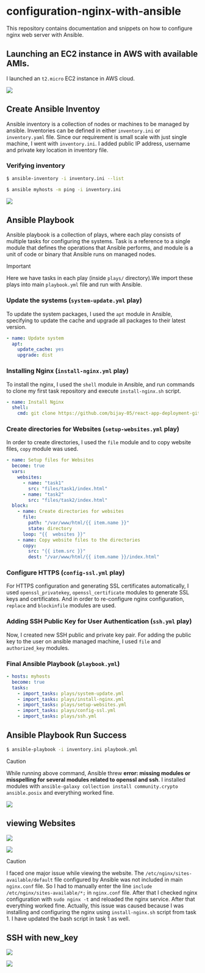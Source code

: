 # configuration-nginx-with-ansible
This repository contains documentation and snippets on how to configure nginx web server with Ansible.

## Launching an EC2 instance in AWS with available AMIs.
I launched an `t2.micro` EC2 instance in AWS cloud.

![](images/aws-vm-creation.png)

## Create Ansible Inventoy
Ansible inventory is a collection of nodes or machines to be managed by ansible. Inventories can be defined in either `inventory.ini` or `inventory.yaml` file. Since our requirement is small scale with just single machine, I went with `inventory.ini`.
I added public IP address, username and private key location in inventory file.

### Verifying inventory

```bash
$ ansible-inventory -i inventory.ini --list

$ ansible myhosts -m ping -i inventory.ini

```

![](images/ansible-inventory-test-success.png)



## Ansible Playbook
Ansible playbook is a collection of plays, where each play consists of multiple tasks for configuring the systems.
Task is a reference to a single module that defines the operations that Ansible performs, and module is a unit of code or binary that Ansible runs on managed nodes.

> [!Important]
> Here we have tasks in each play (inside `plays/` directory).We import these plays into main `playbook.yml` file and run with Ansible.

### Update the systems (`system-update.yml` play)
To update the system packages, I used the `apt` module in Ansible, specifying to update the cache and upgrade all packages to their latest version.

```yaml
- name: Update system
  apt:
    update_cache: yes
    upgrade: dist
```

### Installing Nginx (`install-nginx.yml` play)
To install the nginx, I used the `shell` module in Ansible, and run commands to clone my first task repository and execute `install-nginx.sh` script.

```yaml
- name: Install Nginx
  shell:
    cmd: git clone https://github.com/bijay-05/react-app-deployment-github-runner.git && bash react-app-deployment-github-runner/install-nginx.sh
```

### Create directories for Websites (`setup-websites.yml` play)
In order to create directories, I used the `file` module and to copy website files, `copy` module was used.

```yaml
- name: Setup files for Websites
  become: true
  vars:
    websites:
      - name: "task1"
        src: "files/task1/index.html"
      - name: "task2"
        src: "files/task2/index.html"
  block:
    - name: Create directories for websites
      file:
        path: "/var/www/html/{{ item.name }}"
        state: directory
      loop: "{{  websites }}"
    - name: Copy website files to the directories
      copy: 
        src: "{{ item.src }}"
        dest: "/var/www/html/{{ item.name }}/index.html"
```
### Configure HTTPS (`config-ssl.yml` play)
For HTTPS configuration and generating SSL certificates automatically, I used `openssl_privatekey`, `openssl_certificate` modules to generate SSL keys and certificates. And in order to re-configure nginx configuration, `replace` and `blockinfile` modules are used.


### Adding SSH Public Key for User Authentication (`ssh.yml` play)
Now, I created new SSH public and private key pair. For adding the public key to the user on ansible managed machine, I used `file` and `authorized_key` modules.


### Final Ansible Playbook (`playbook.yml`)

```yaml
- hosts: myhosts
  become: true
  tasks:
    - import_tasks: plays/system-update.yml
    - import_tasks: plays/install-nginx.yml
    - import_tasks: plays/setup-websites.yml
    - import_tasks: plays/config-ssl.yml
    - import_tasks: plays/ssh.yml
```

## Ansible Playbook Run Success

```bash
$ ansible-playbook -i inventory.ini playbook.yml
```

> [!Caution]
> While running above command, Ansible threw **error: missing modules or misspelling for several modules related to openssl and ssh**. I installed modules with `ansible-galaxy collection install community.crypto ansible.posix` and everything worked fine.

![](images/ansible-playbook-success-part2.png)



## viewing Websites

![](images/website-1-live.png)

![](images/website-2-live.png)


> [!Caution]
> I faced one major issue while viewing the website. The `/etc/nginx/sites-available/default` file configured by Ansible was not included in main `nginx.conf` file. So I had to manually enter the line `include /etc/nginx/sites-available/*;` in `nginx.conf` file. After that I checked nginx configuration with `sudo nginx -t` and reloaded the nginx service. After that everything worked fine. Actually, this issue was caused because I was installing and configuring the nginx using `install-nginx.sh` script from task 1. I have updated the bash script in task 1 as well.


## SSH with new_key

![](images/ssh-success-part1.png)

![](images/ssh-success-part2.png)
